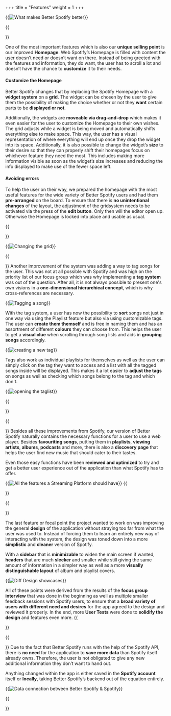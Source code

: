 +++
title = "Features"
weight = 1
+++



{{<image src="Difference.PNG" alt="What makes Better Spotify better" >}}


{{<section title="The Startpage" >}}

One of the most important features which is also our **unique selling point** is our improved **Homepage**. Web Spotify’s Homepage is filled with content the user doesn’t need or doesn’t want on there. Instead of being greeted with the features and information, they do want, the user has to scroll a lot and doesn’t have the chance to **customize** it to their needs. 

#### Customize the Homepage

Better Spotify changes that by replacing the Spotify Homepage with a **widget system** on a **grid**. The widget can be chosen by the user to give them the possibility of making the choice whether or not they **want** certain parts to be **displayed or not**.

Additionally, the widgets are **moveable via drag-and-drop** which makes it even easier for the user to customize the Homepage to their own wishes. The grid adjusts while a widget is being moved and automatically shifts everything else to make space. This way, the user has a visual representation of where everything will end up once they drop the widget into its space. 
Additionally, it is also possible to change the widget’s **size** to their desire so that they can properly shift their homepages focus on whichever feature they need the most. This includes making more information visible as soon as the widget’s size increases and reducing the info displayed to make use of the fewer space left. 


#### Avoiding errors

To help the user on their way, we prepared the homepage with the most useful features for the wide variety of Better Spotify users and had them **pre-arranged** on the board. To ensure that there is **no unintentional changes** of the layout, the adjustment of the gridsystem needs to be activated via the press of the **edit button**. Only then will the editor open up. Otherwise the Homepage is locked into place and usable as usual. 

{{</section>}}

{{<image src="Startpage-useage.gif" alt="Changing the grid" caption="Use of the grid" >}}



{{<section title="Tag System" >}}
Another improvement of the system was adding a way to tag songs for the user. This was not at all possible with Spotify and was high on the priority list of our focus group which was why implementing a **tag system** was out of the question. After all, it is not always possible to present one's own visions in a **one-dimensional hierarchical concept**, which is why cross-references are necessary.

{{<image src="TaggingSong.gif" alt="Tagging a song" >}}

With the tag system, a user has now the possibility to **sort** songs not just in one way via using the Playlist feature but also via using customizable tags. The user can **create them themself** and is free in naming them and has an assortment of different **colours** they can choose from. This helps the user to get a **visual clue** when scrolling through song lists and aids in **grouping songs** accordingly. 

{{<image src="TagSystem.gif" alt="creating a new tag" caption="How to create a new tag">}}

Tags also work as individual playlists for themselves as well as the user can simply click on the tag they want to access and a list with all the tagged songs inside will be displayed. This makes it a lot easier to **adjust the tags** on songs as well as checking which songs belong to the tag and which don't. 

{{<image src="Opentaglist.jpg" alt="opening the taglist" >}}

{{</section>}}




{{<section title="Generic streaming platform features">}}
Besides all these improvements from Spotify, our version of Better Spotify naturally contains the necessary functions for a user to use a web player. Besides **favouriting songs**, putting them in **playlists**, **viewing artists**, **albums**, **podcasts** and more, there is also a **discovery page** that helps the user find new music that should cater to their tastes. 

Even those easy functions have been **reviewed and optimized** to try and get a better user experience out of the application than what Spotify has to offer. 

{{<image src="GenericFeat.gif" alt="All the features a Streaming Platform should have" >}}
{{</section>}}



{{<section title="Sleek Design">}}

The last feature or focal point the project wanted to work on was improving the general **design** of the application without straying too far from what the user was used to. Instead of forcing them to learn an entirely new way of interacting with the system, the design was toned down into a more **simplistic** and **cleaner** version of Spotify. 

With a **sidebar** that is **minimizable** to widen the main screen if wanted, **headers** that are much **sleeker** and smaller while still giving the same amount of information in a simpler way as well as a more **visually distinguishable layout** of album and playlist covers. 

{{<image src="Design.gif" alt="Diff Design showcases" >}}

All of these points were derived from the results of the **focus group interview** that was done in the beginning as well as multiple smaller feedback sessions with Spotify users, to ensure that a **broad variety of users with different need and desires** for the app agreed to the design and reviewed it properly. In the end, more **User Tests** were done to **solidify the design** and features even more.
{{</section>}}



{{<section title="Data Storage">}}
Due to the fact that Better Spotify runs with the help of the Spotify API, there is **no need** for the application to **save more data** than Spotify itself already owns. Therefore, the user is not obligated to give any new additional information they don’t want to hand out.

Anything changed within the app is either saved in the **Spotify account** itself or **locally**, taking Better Spotify’s backend out of the equation entirely. 

{{<image src="data.jpg" alt="Data connection between Better Spotify & Spotify" >}}

{{</section>}}
